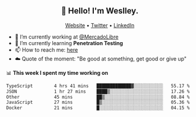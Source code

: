 <h2 align="center">👋 Hello! I'm Weslley.</h2>
<p align="center">
  <a href="http://weslleyneri.com.br">Website</a> •
  <a href="https://twitter.com/Weslley_Neri">Twitter</a> •
  <a href="https://www.linkedin.com/in/weslley-neri-3658908b">LinkedIn</a>
</p>


- 🔭 I’m currently working at [@MercadoLibre](https://github.com/mercadolibre)
- 🌱 I’m currently learning **Penetration Testing**
- 📫 How to reach me: [here](mailto:weslley39@gmail.com)
- ☁️ Quote of the moment: "Be good at something, get good or give up"

📊 **This week I spent my time working on**
<!--START_SECTION:waka-->

```txt
TypeScript        4 hrs 41 mins   █████████████▓░░░░░░░░░░░   55.17 %
JSON              1 hr 27 mins    ████▒░░░░░░░░░░░░░░░░░░░░   17.26 %
Other             45 mins         ██▒░░░░░░░░░░░░░░░░░░░░░░   08.84 %
JavaScript        27 mins         █▒░░░░░░░░░░░░░░░░░░░░░░░   05.36 %
Docker            21 mins         █░░░░░░░░░░░░░░░░░░░░░░░░   04.15 %
```

<!--END_SECTION:waka-->

<!-- Inspired by https://github.com/gruselhaus/gruselhaus -->